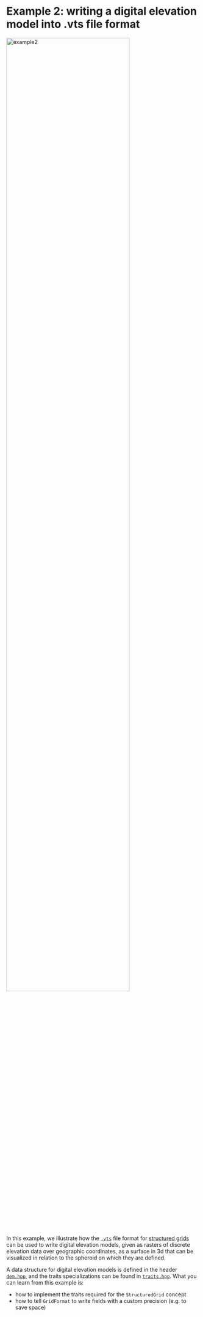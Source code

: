 <!-- SPDX-FileCopyrightText: 2022 Dennis Gläser <dennis.glaeser@iws.uni-stuttgart.de> -->
<!-- SPDX-License-Identifier: GPL-3.0-or-later -->

# Example 2: writing a digital elevation model into .vts file format

<img alt="example2" src="https://github.com/dglaeser/gridformat/blob/feature/update-examples/examples/example2/img/result.png" width="80%"/>

In this example, we illustrate how the [`.vts`](https://examples.vtk.org/site/VTKFileFormats/#structuredgrid) file format for
[structured grids](https://github.com/dglaeser/gridformat/blob/main/docs/grid_kinds.md#structured-grid) can be used to write
digital elevation models, given as rasters of discrete elevation data over geographic coordinates, as a surface in 3d that can
be visualized in relation to the spheroid on which they are defined.

A data structure for digital elevation models is defined in the header [`dem.hpp`](./dem.hpp), and the traits specializations can be
found in [`traits.hpp`](./traits.hpp). What you can learn from this example is:

- how to implement the traits required for the `StructuredGrid` concept
- how to tell `GridFormat` to write fields with a custom precision (e.g. to save space)
